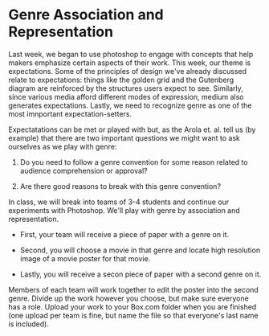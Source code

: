 # Genre Association and Representation

Last week, we began to use photoshop to engage with concepts that help makers emphasize certain aspects of their work. This week, our theme is expectations. Some of the principles of design we've already discussed relate to expectations: things like the golden grid and the Gutenberg diagram are reinforced by the structures users expect to see. Similarly, since various media afford different modes of expression, medium also generates expectations. Lastly, we need to recognize genre as one of the most imnportant expectation-setters. 

Expectatations can be met or played with but, as the Arola et. al. tell us (by example) that there are two important questions we might want to ask ourselves as we play with genre: 

1. Do you need to follow a genre convention for some reason related to audience comprehension or approval? 

2. Are there good reasons to break with this genre convention?

In class, we will break into teams of 3-4 students and continue our experiments with Photoshop. We'll play with genre by association and representation. 

- First, your team will receive a piece of paper with a genre on it. 

- Second, you will choose a movie in that genre and locate high resolution image of a movie poster for that movie.

- Lastly, you will receive a secon piece of paper with a second genre on it. 

Members of each team will work together to edit the poster into the second genre. Divide up the work however you choose, but make sure everyone has a role. Upload your work to your Box.com folder when you are finished (one upload per team is fine, but name the file so that everyone's last name is included).
